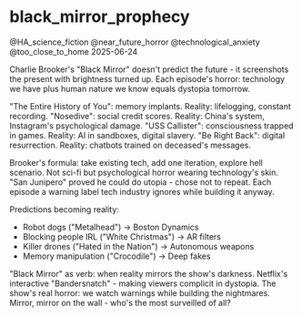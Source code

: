 # black_mirror_prophecy
@HA_science_fiction @near_future_horror @technological_anxiety @too_close_to_home
2025-06-24

Charlie Brooker's "Black Mirror" doesn't predict the future - it screenshots the present with brightness turned up.
Each episode's horror: technology we have plus human nature we know equals dystopia tomorrow.

"The Entire History of You": memory implants. Reality: lifelogging, constant recording.
"Nosedive": social credit scores. Reality: China's system, Instagram's psychological damage.
"USS Callister": consciousness trapped in games. Reality: AI in sandboxes, digital slavery.
"Be Right Back": digital resurrection. Reality: chatbots trained on deceased's messages.

Brooker's formula: take existing tech, add one iteration, explore hell scenario.
Not sci-fi but psychological horror wearing technology's skin.
"San Junipero" proved he could do utopia - chose not to repeat.
Each episode a warning label tech industry ignores while building it anyway.

Predictions becoming reality:
- Robot dogs ("Metalhead") → Boston Dynamics
- Blocking people IRL ("White Christmas") → AR filters
- Killer drones ("Hated in the Nation") → Autonomous weapons
- Memory manipulation ("Crocodile") → Deep fakes

"Black Mirror" as verb: when reality mirrors the show's darkness.
Netflix's interactive "Bandersnatch" - making viewers complicit in dystopia.
The show's real horror: we watch warnings while building the nightmares.
Mirror, mirror on the wall - who's the most surveilled of all?
